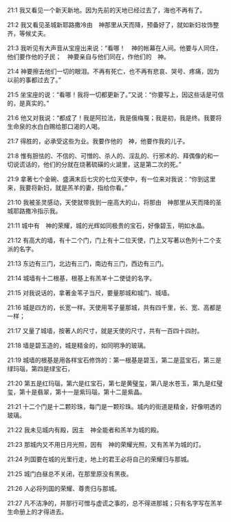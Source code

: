 <a id="1"></a>21:1  我又看见一个新天新地。因为先前的天地已经过去了，海也不再有了。  

<a id="2"></a>21:2  我又看见圣城新耶路撒冷由　神那里从天而降，预备好了，就如新妇妆饰整齐，等候丈夫。  

<a id="3"></a>21:3  我听见有大声音从宝座出来说：“看哪！　神的帐幕在人间。他要与人同住，他们要作他的子民；　神要亲自与他们同在，作他们的　神。  

<a id="4"></a>21:4  神要擦去他们一切的眼泪。不再有死亡，也不再有悲哀、哭号、疼痛，因为以前的事都过去了。”  

<a id="5"></a>21:5  坐宝座的说：“看哪！我将一切都更新了。”又说：“你要写上，因这些话是可信的，是真实的。”  

<a id="6"></a>21:6  他又对我说：“都成了！我是阿拉法，我是俄梅戛；我是初，我是终。我要将生命泉的水白白赐给那口渴的人喝。  

<a id="7"></a>21:7  得胜的，必承受这些为业。我要作他的　神，他要作我的儿子。  

<a id="8"></a>21:8  惟有胆怯的、不信的、可憎的、杀人的、淫乱的、行邪术的、拜偶像的和一切说谎话的，他们的分就在烧著硫磺的火湖里，这是第二次的死。”  

<a id="9"></a>21:9  拿著七个金碗、盛满末后七灾的七位天使中，有一位来对我说：“你到这里来，我要将新妇，就是羔羊的妻，指给你看。”  

<a id="10"></a>21:10  我被圣灵感动，天使就带我到一座高大的山，将那由　神那里从天而降的圣城耶路撒冷指示我。  

<a id="11"></a>21:11  城中有　神的荣耀，城的光辉如同极贵的宝石，好像碧玉，明如水晶。  

<a id="12"></a>21:12  有高大的墙，有十二个门，门上有十二位天使，门上又写著以色列十二个支派的名字。  

<a id="13"></a>21:13  东边有三门，北边有三门，南边有三门，西边有三门。  

<a id="14"></a>21:14  城墙有十二根基，根基上有羔羊十二使徒的名字。  

<a id="15"></a>21:15  对我说话的，拿著金苇子当尺，要量那城和城门、城墙。  

<a id="16"></a>21:16  城是四方的，长宽一样。天使用苇子量那城，共有四千里，长、宽、高都是一样；  

<a id="17"></a>21:17  又量了城墙，按著人的尺寸，就是天使的尺寸，共有一百四十四肘。  

<a id="18"></a>21:18  墙是碧玉造的，城是精金的，如同明净的玻璃。  

<a id="19"></a>21:19  城墙的根基是用各样宝石修饰的：第一根基是碧玉，第二是蓝宝石，第三是绿玛瑙，第四是绿宝石，  

<a id="20"></a>21:20  第五是红玛瑙，第六是红宝石，第七是黄璧玺，第八是水苍玉，第九是红璧玺，第十是翡翠，第十一是紫玛瑙，第十二是紫晶。  

<a id="21"></a>21:21  十二个门是十二颗珍珠，每门是一颗珍珠。城内的街道是精金，好像明透的玻璃。  

<a id="22"></a>21:22  我未见城内有殿，因主　神全能者和羔羊为城的殿。  

<a id="23"></a>21:23  那城内又不用日月光照，因有　神的荣耀光照，又有羔羊为城的灯。  

<a id="24"></a>21:24  列国要在城的光里行走，地上的君王必将自己的荣耀归与那城。  

<a id="25"></a>21:25  城门白昼总不关闭，在那里原没有黑夜。  

<a id="26"></a>21:26  人必将列国的荣耀、尊贵归与那城。  

<a id="27"></a>21:27  凡不洁净的，并那行可憎与虚谎之事的，总不得进那城；只有名字写在羔羊生命册上的才得进去。  
